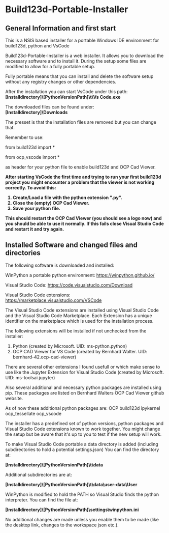 # Build123d-Portable-Installer

## General Information and first start
This is a NSIS based installer for a portable Windows IDE environment for build123d, python and VsCode

Build123d-Portable-Installer is a web installer. It allows you to download the necessary software and to
install it. During the setup some files are modified  to allow for a fully portable setup.

Fully portable means that you can install and delete the software setup without any registry changes or
other dependencies.

After the installation you can start VsCode under this path:<br>
<b>[Installdirectory]\\[PythonVersionPath]\t\Vs Code.exe</b>

The downloaded files can be found under:<br>
<b>[Installdirectory]\\Downloads</b>

The presset is that the installation files are removed but you can change that.

Remember to use:

from build123d import *

from ocp_vscode import *

as header for your python file to enable build123d and OCP Cad Viewer.

<b>After starting VsCode the first time and trying to run your first build123d project you might encounter a problem that the viewer
is not working correctly. To avoid this: 
1) Create/Load a file with the python extension ".py".
2) Close the (empty) OCP Cad Viewer.
3) Save your python file.

This should restart the OCP Cad Viewer (you should see a logo now) and you should be able to use it normally.
If this fails close Visual Studio Code and restart it and try again.</b>

## Installed Software and changed files and directories

The following software is downloaded and installed:

WinPython a portable python environment:
https://winpython.github.io/

Visual Studio Code:
https://code.visualstudio.com/Download

Visual Studio Code extensions:
https://marketplace.visualstudio.com/VSCode

The Visual Studio Code extensions are installed using Visual Studio Code and the Visual Studio Code Marketplace.
Each Extension has a unique identifier on the marketplace which is used for the installation process.

The following extensions will be installed if not unchecked from the installer:
1) Python (created by Microsoft. UID: ms-python.python)
2) OCP CAD Viewer for VS Code (created by Bernhard Walter. UID: bernhard-42.ocp-cad-viewer)

There are several other extensions I found usefull or which make sense to use like the 
Jupyter Extension for Visual Studio Code (created by Microsoft. UID: ms-toolsai.jupyter)

Also several additional and necessary python packages are installed using pip.
These packages are listed on Bernhard Walters OCP Cad Viewer github website.

As of now these additional python packages are:
OCP build123d ipykernel ocp_tessellate ocp_vscode

The installer has a predefined set of python versions, python packages and Visual Studio Code extensions known to work together.
You might change the setup but be aware that it's up to you to test if the new setup will work.

To make Visual Studio Code portable a data directory is added (including subdirectories to hold a potential settings.json)
You can find the directory at:

<b>[Installdirectory]\\[PythonVersionPath]\t\data</b>

Additional subdirectories are at:

<b>[Installdirectory]\\[PythonVersionPath]\t\data\user-data\User</b>

WinPython is modified to hold the PATH so Visual Studio finds the python interpreter.
You can find the file at:

<b>[Installdirectory]\\[PythonVersionPath]\settings\winpython.ini</b>

No additional changes are made unless you enable them to be made (like the desktop link, changes to the workspace json etc.).
